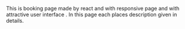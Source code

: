 This is booking page made by react and with responsive page and with attractive user interface .
In this page each places description given in details.
